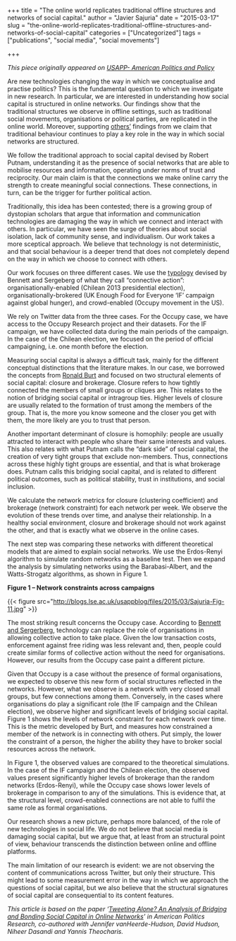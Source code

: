 +++
title = "The online world replicates traditional offline structures and networks of social capital."
author = "Javier Sajuria"
date = "2015-03-17"
slug = "the-online-world-replicates-traditional-offline-structures-and-networks-of-social-capital"
categories = ["Uncategorized"]
tags = ["publications", "social media", "social movements"]

+++

*This piece originally appeared on [USAPP- American Politics and Policy](http://blogs.lse.ac.uk/usappblog/2015/03/10/for-social-movements-the-online-world-replicates-traditional-offline-structures-and-networks-of-social-capital/)*

Are new technologies changing the way in which we conceptualise and practise politics? This is the fundamental question to which we investigate in new research. In particular, we are interested in understanding how social capital is structured in online networks. Our findings show that the traditional structures we observe in offline settings, such as traditional social movements, organisations or political parties, are replicated in the online world. Moreover, supporting [others’][1] findings from we claim that traditional behaviour continues to play a key role in the way in which social networks are structured.

We follow the traditional approach to social capital devised by Robert Putnam, understanding it as the presence of social networks that are able to mobilise resources and information, operating under norms of trust and reciprocity. Our main claim is that the connections we make online carry the strength to create meaningful social connections. These connections, in turn, can be the trigger for further political action.

Traditionally, this idea has been contested; there is a growing group of dystopian scholars that argue that information and communication technologies are damaging the way in which we connect and interact with others. In particular, we have seen the surge of theories about social isolation, lack of community sense, and individualism. Our work takes a more sceptical approach. We believe that technology is not deterministic, and that social behaviour is a deeper trend that does not completely depend on the way in which we choose to connect with others.

Our work focuses on three different cases. We use the [typology][2] devised by Bennett and Sergeberg of what they call “connective action”: organisationally-enabled (Chilean 2013 presidential election), organisationally-brokered (UK Enough Food for Everyone ‘IF’ campaign against global hunger), and crowd-enabled (Occupy movement in the US).

We rely on Twitter data from the three cases. For the Occupy case, we have access to the Occupy Research project and their datasets. For the IF campaign, we have collected data during the main periods of the campaign. In the case of the Chilean election, we focused on the period of official campaigning, i.e. one month before the election.

Measuring social capital is always a difficult task, mainly for the different conceptual distinctions that the literature makes. In our case, we borrowed the concepts from [Ronald Burt][3] and focused on two structural elements of social capital: closure and brokerage. Closure refers to how tightly connected the members of small groups or cliques are. This relates to the notion of bridging social capital or intragroup ties. Higher levels of closure are usually related to the formation of trust among the members of the group. That is, the more you know someone and the closer you get with them, the more likely are you to trust that person.

Another important determinant of closure is homophily: people are usually attracted to interact with people who share their same interests and values. This also relates with what Putnam calls the “dark side” of social capital, the creation of very tight groups that exclude non-members. Thus, connections across these highly tight groups are essential, and that is what brokerage does. Putnam calls this bridging social capital, and is related to different political outcomes, such as political stability, trust in institutions, and social inclusion.

We calculate the network metrics for closure (clustering coefficient) and brokerage (network constraint) for each network per week. We observe the evolution of these trends over time, and analyse their relationship. In a healthy social environment, closure and brokerage should not work against the other, and that is exactly what we observe in the online cases.

The next step was comparing these networks with different theoretical models that are aimed to explain social networks. We use the Erdos-Renyi algorithm to simulate random networks as a baseline test. Then we expand the analysis by simulating networks using the Barabasi-Albert, and the Watts-Strogatz algorithms, as shown in Figure 1.

**Figure 1 – Network constraints across campaigns**

{{< figure src="http://blogs.lse.ac.uk/usappblog/files/2015/03/Sajuria-Fig-11.jpg" >}}


The most striking result concerns the Occupy case. According to [Bennett and Sergerberg][2], technology can replace the role of organisations in allowing collective action to take place. Given the low transaction costs, enforcement against free riding was less relevant and, then, people could create similar forms of collective action without the need for organisations. However, our results from the Occupy case paint a different picture.

Given that Occupy is a case without the presence of formal organisations, we expected to observe this new form of social structures reflected in the networks. However, what we observe is a network with very closed small groups, but few connections among them. Conversely, in the cases where organisations do play a significant role (the IF campaign and the Chilean election), we observe higher and significant levels of bridging social capital. Figure 1 shows the levels of network constraint for each network over time. This is the metric developed by Burt, and measures how constrained a member of the network is in connecting with others. Put simply, the lower the constraint of a person, the higher the ability they have to broker social resources across the network.

In Figure 1, the observed values are compared to the theoretical simulations. In the case of the IF campaign and the Chilean election, the observed values present significantly higher levels of brokerage than the random networks (Erdos-Renyi), while the Occupy case shows lower levels of brokerage in comparison to any of the simulations. This is evidence that, at the structural level, crowd-enabled connections are not able to fulfil the same role as formal organisations.

Our research shows a new picture, perhaps more balanced, of the role of new technologies in social life. We do not believe that social media is damaging social capital, but we argue that, at least from an structural point of view, behaviour transcends the distinction between online and offline platforms.

The main limitation of our research is evident: we are not observing the content of communications across Twitter, but only their structure. This might lead to some measurement error in the way in which we approach the questions of social capital, but we also believe that the structural signatures of social capital are consequential to its content features.

*This article is based on the paper ‘[_Tweeting Alone? An Analysis of Bridging and Bonding Social Capital in Online Networks_][4]’ in American Politics Research, co-authored with Jennifer vanHeerde-Hudson, David Hudson, Niheer Dasandi and Yannis Theocharis.*

 [1]: https://books.google.co.uk/books?id=ctg1K69kzO4C&dq=Collective+action+in+organizations:+Interaction+and+engagement+in+an+era+of+technological+change&source=gbs_navlinks_s
 [2]: http://ccce.com.washington.edu/about/assets/2012iCS-LCA-Bennett&Segerberg-LogicofConnectiveAction.pdf
 [3]: http://faculty.chicagobooth.edu/ronald.burt/research/files/NSSC.pdf
 [4]: http://apr.sagepub.com/content/early/2014/11/27/1532673X14557942.abstract
